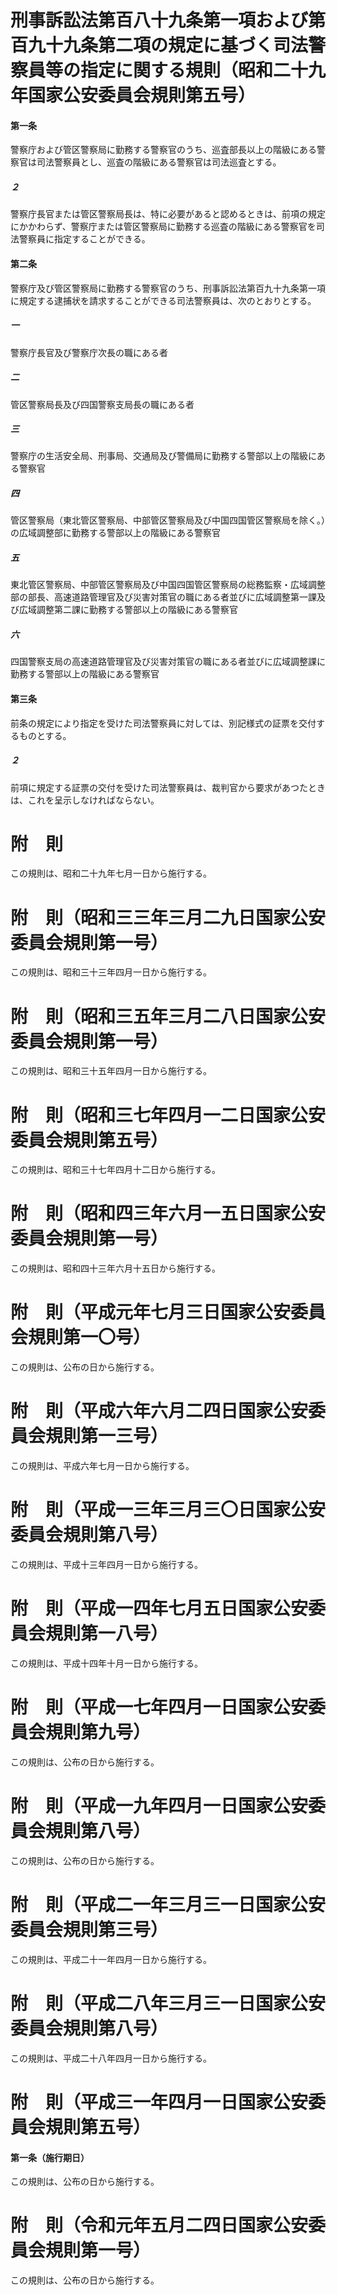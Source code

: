 # 刑事訴訟法第百八十九条第一項および第百九十九条第二項の規定に基づく司法警察員等の指定に関する規則（昭和二十九年国家公安委員会規則第五号）
#### 第一条
警察庁および管区警察局に勤務する警察官のうち、巡査部長以上の階級にある警察官は司法警察員とし、巡査の階級にある警察官は司法巡査とする。
##### ２
警察庁長官または管区警察局長は、特に必要があると認めるときは、前項の規定にかかわらず、警察庁または管区警察局に勤務する巡査の階級にある警察官を司法警察員に指定することができる。
#### 第二条
警察庁及び管区警察局に勤務する警察官のうち、刑事訴訟法第百九十九条第一項に規定する逮捕状を請求することができる司法警察員は、次のとおりとする。
##### 一
警察庁長官及び警察庁次長の職にある者
##### 二
管区警察局長及び四国警察支局長の職にある者
##### 三
警察庁の生活安全局、刑事局、交通局及び警備局に勤務する警部以上の階級にある警察官
##### 四
管区警察局（東北管区警察局、中部管区警察局及び中国四国管区警察局を除く。）の広域調整部に勤務する警部以上の階級にある警察官
##### 五
東北管区警察局、中部管区警察局及び中国四国管区警察局の総務監察・広域調整部の部長、高速道路管理官及び災害対策官の職にある者並びに広域調整第一課及び広域調整第二課に勤務する警部以上の階級にある警察官
##### 六
四国警察支局の高速道路管理官及び災害対策官の職にある者並びに広域調整課に勤務する警部以上の階級にある警察官
#### 第三条
前条の規定により指定を受けた司法警察員に対しては、別記様式の証票を交付するものとする。
##### ２
前項に規定する証票の交付を受けた司法警察員は、裁判官から要求があつたときは、これを呈示しなければならない。
# 附　則
この規則は、昭和二十九年七月一日から施行する。
# 附　則（昭和三三年三月二九日国家公安委員会規則第一号）
この規則は、昭和三十三年四月一日から施行する。
# 附　則（昭和三五年三月二八日国家公安委員会規則第一号）
この規則は、昭和三十五年四月一日から施行する。
# 附　則（昭和三七年四月一二日国家公安委員会規則第五号）
この規則は、昭和三十七年四月十二日から施行する。
# 附　則（昭和四三年六月一五日国家公安委員会規則第一号）
この規則は、昭和四十三年六月十五日から施行する。
# 附　則（平成元年七月三日国家公安委員会規則第一〇号）
この規則は、公布の日から施行する。
# 附　則（平成六年六月二四日国家公安委員会規則第一三号）
この規則は、平成六年七月一日から施行する。
# 附　則（平成一三年三月三〇日国家公安委員会規則第八号）
この規則は、平成十三年四月一日から施行する。
# 附　則（平成一四年七月五日国家公安委員会規則第一八号）
この規則は、平成十四年十月一日から施行する。
# 附　則（平成一七年四月一日国家公安委員会規則第九号）
この規則は、公布の日から施行する。
# 附　則（平成一九年四月一日国家公安委員会規則第八号）
この規則は、公布の日から施行する。
# 附　則（平成二一年三月三一日国家公安委員会規則第三号）
この規則は、平成二十一年四月一日から施行する。
# 附　則（平成二八年三月三一日国家公安委員会規則第八号）
この規則は、平成二十八年四月一日から施行する。
# 附　則（平成三一年四月一日国家公安委員会規則第五号）
#### 第一条（施行期日）
この規則は、公布の日から施行する。
# 附　則（令和元年五月二四日国家公安委員会規則第一号）
この規則は、公布の日から施行する。
